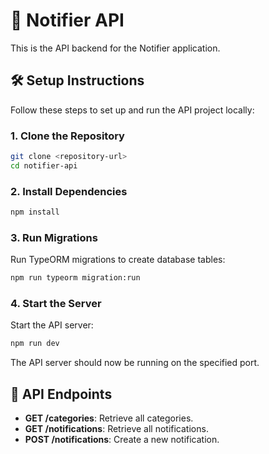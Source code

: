 # 📣 Notifier API

This is the API backend for the Notifier application.

## 🛠️ Setup Instructions

Follow these steps to set up and run the API project locally:

### 1. Clone the Repository

```bash
git clone <repository-url>
cd notifier-api
```

### 2. Install Dependencies

```bash
npm install
```

### 3. Run Migrations

Run TypeORM migrations to create database tables:

```bash
npm run typeorm migration:run
```

### 4. Start the Server

Start the API server:

```bash
npm run dev
```

The API server should now be running on the specified port.

## 🚀 API Endpoints

- **GET /categories**: Retrieve all categories.
- **GET /notifications**: Retrieve all notifications.
- **POST /notifications**: Create a new notification.
